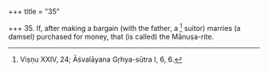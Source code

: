+++
title = "35"

+++
35. If, after making a bargain (with the father, a [^26]  suitor) marries (a damsel) purchased for money, that (is called) the Mānuṣa-rite.


[^26]:  Viṣṇu XXIV, 24; Āśvalāyana Gṛhya-sūtra I, 6, 6.
